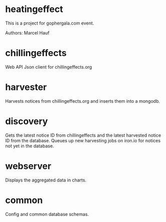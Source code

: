 # heatingeffect
This is a project for gophergala.com event.

Authors:
Marcel Hauf

# chillingeffects
Web API Json client for chillingeffects.org

# harvester
Harvests notices from chillingeffects.org and inserts them into a mongodb.

# discovery
Gets the latest notice ID from chillingeffects and the latest harvested notice ID from the database.
Queues up new harvesting jobs on iron.io for notices not yet in the database.

# webserver
Displays the aggregated data in charts.

# common
Config and common database schemas.
